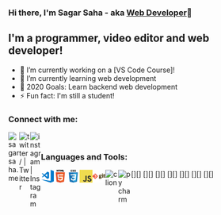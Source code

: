 ### Hi there, I'm Sagar Saha - aka [Web Developer][website]👋

## I'm a programmer, video editor and web developer!
- 🔭 I’m currently working on a [VS Code Course]!
- 🌱 I’m currently learning web development
- 🥅 2020 Goals: Learn backend web development
- ⚡ Fun fact: I'm still a student!

### Connect with me:

[<img align="left" alt="sagarsaha.me" width="22px" src="https://instagram.fymy1-1.fna.fbcdn.net/v/t51.2885-19/s150x150/95233718_695218297904926_517629656082415616_n.jpg?_nc_ht=instagram.fymy1-1.fna.fbcdn.net&_nc_ohc=AUKENi_FO9UAX9znjC4&oh=05df3de24f63df69a34c1f1bc2c769f3&oe=5F57630B" />][website]
[<img align="left" alt="twitter/ | Twitter" width="22px" src="https://cdn.jsdelivr.net/npm/simple-icons@v3/icons/twitter.svg" />][twitter]
[<img align="left" alt="instagram | Instagram" width="22px" src="https://cdn.jsdelivr.net/npm/simple-icons@v3/icons/instagram.svg" />][instagram]

<br />

### Languages and Tools:

[<img align="left" alt="Visual Studio Code" width="26px" src="https://raw.githubusercontent.com/github/explore/80688e429a7d4ef2fca1e82350fe8e3517d3494d/topics/visual-studio-code/visual-studio-code.png" />][]
[<img align="left" alt="HTML5" width="26px" src="https://raw.githubusercontent.com/github/explore/80688e429a7d4ef2fca1e82350fe8e3517d3494d/topics/html/html.png" />][]
[<img align="left" alt="CSS3" width="26px" src="https://raw.githubusercontent.com/github/explore/80688e429a7d4ef2fca1e82350fe8e3517d3494d/topics/css/css.png" />][]
[<img align="left" alt="JavaScript" width="26px" src="https://raw.githubusercontent.com/github/explore/80688e429a7d4ef2fca1e82350fe8e3517d3494d/topics/javascript/javascript.png" />][]
[<img align="left" alt="Git" width="26px" src="https://raw.githubusercontent.com/github/explore/80688e429a7d4ef2fca1e82350fe8e3517d3494d/topics/git/git.png" />][]
[<img align="left" alt="clion" width="26px" src="https://resources.jetbrains.com/storage/products/clion/img/meta/clion_logo_300x300.png" />][]
[<img align="left" alt="py charm" width="26px" src="https://encrypted-tbn0.gstatic.com/images?q=tbn%3AANd9GcTmoGZkKvuCbY4q3ciF4HHd2z1qR9MKNYYmcA&usqp=CAU" />][]

<br />
<br />

[website]: https://www.sagarsaha.me
[twitter]: https://twitter.com/sagarsaha01
[instagram]: https://instagram.com/sagar_saha01
